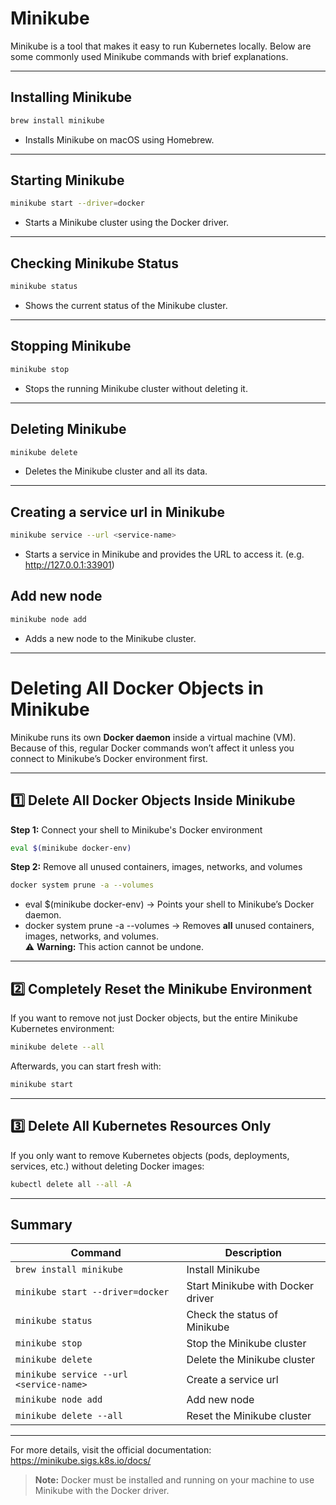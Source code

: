 # Minikube

Minikube is a tool that makes it easy to run Kubernetes locally. Below are some commonly used Minikube commands with
brief explanations.

---

## Installing Minikube

```bash
brew install minikube
```

- Installs Minikube on macOS using Homebrew.

---

## Starting Minikube

```bash
minikube start --driver=docker
```

- Starts a Minikube cluster using the Docker driver.

---

## Checking Minikube Status

```bash
minikube status
```

- Shows the current status of the Minikube cluster.

---

## Stopping Minikube

```bash
minikube stop
```

- Stops the running Minikube cluster without deleting it.

---

## Deleting Minikube

```bash
minikube delete
```

- Deletes the Minikube cluster and all its data.

---

## Creating a service url in Minikube

```bash
minikube service --url <service-name>
```

- Starts a service in Minikube and provides the URL to access it. (e.g. http://127.0.0.1:33901)

## Add new node

```bash
minikube node add
```

- Adds a new node to the Minikube cluster.

---

# Deleting All Docker Objects in Minikube

Minikube runs its own **Docker daemon** inside a virtual machine (VM).  
Because of this, regular Docker commands won’t affect it unless you connect to Minikube’s Docker environment first.

---

## 1️⃣ Delete All Docker Objects Inside Minikube

**Step 1:** Connect your shell to Minikube's Docker environment

```bash
eval $(minikube docker-env)
```

**Step 2:** Remove all unused containers, images, networks, and volumes

```bash
docker system prune -a --volumes
```

- eval $(minikube docker-env) → Points your shell to Minikube’s Docker daemon.
- docker system prune -a --volumes → Removes **all** unused containers, images, networks, and volumes.  
  ⚠ **Warning:** This action cannot be undone.

---

## 2️⃣ Completely Reset the Minikube Environment

If you want to remove not just Docker objects, but the entire Minikube Kubernetes environment:

```bash
minikube delete --all
```

Afterwards, you can start fresh with:

```bash
minikube start
```

---

## 3️⃣ Delete All Kubernetes Resources Only

If you only want to remove Kubernetes objects (pods, deployments, services, etc.) without deleting Docker images:

```bash
kubectl delete all --all -A
```

---

## Summary

| Command                                 | Description                       |
|-----------------------------------------|-----------------------------------|
| `brew install minikube`                 | Install Minikube                  |
| `minikube start --driver=docker`        | Start Minikube with Docker driver |
| `minikube status`                       | Check the status of Minikube      |
| `minikube stop`                         | Stop the Minikube cluster         |
| `minikube delete`                       | Delete the Minikube cluster       |
| `minikube service --url <service-name>` | Create a service url              |
| `minikube node add`                     | Add new node                      |
| `minikube delete --all`                 | Reset the Minikube cluster        |

---

For more details, visit the official documentation: https://minikube.sigs.k8s.io/docs/

> **Note:** Docker must be installed and running on your machine to use Minikube with the Docker driver.
